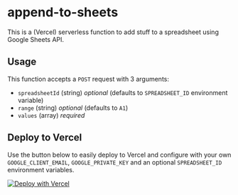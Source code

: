 # append-to-sheets

This is a (Vercel) serverless function to add stuff to a spreadsheet using Google Sheets API.

## Usage

This function accepts a `POST` request with 3 arguments:

- `spreadsheetId` (string) _optional_ (defaults to `SPREADSHEET_ID` environment variable)
- `range` (string) _optional_ (defaults to `A1`)
- `values` (array) _required_

## Deploy to Vercel

Use the button below to easily deploy to Vercel and configure with your own `GOOGLE_CLIENT_EMAIL`, `GOOGLE_PRIVATE_KEY` and an optional `SPREADSHEET_ID` environment variables.

[![Deploy with Vercel](https://vercel.com/button)](https://vercel.com/new/git/external?repository-url=https%3A%2F%2Fgithub.com%2Fpiducancore%2Fappend-to-sheets&env=API_KEY,SERVICE_URL)
